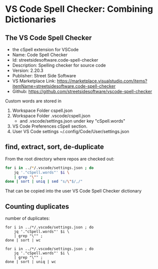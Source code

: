 # VS Code Spell Checker: Combining Dictionaries

## The VS Code Spell Checker

* the cSpell extension for VSCode
* Name: Code Spell Checker
* Id: streetsidesoftware.code-spell-checker
* Description: Spelling checker for source code
* Version: 2.20.3
* Publisher: Street Side Software
* VS Marketplace Link: https://marketplace.visualstudio.com/items?itemName=streetsidesoftware.code-spell-checker
* Github: https://github.com/streetsidesoftware/vscode-spell-checker

Custom words are stored in

1. Workspace Folder cspell.json
1. Workspace Folder .vscode/cspell.json
    * and .vscode/settings.json under key "cSpell.words"
1. VS Code Preferences cSpell section.
1. User VS Code settings ~/.config/Code/User/settings.json

## find, extract, sort, de-duplicate

From the root directory where repos are checked out:

```bash
for i in ../*/.vscode/settings.json ; do
    jq '."cSpell.words"' $i \
    | grep "\"" ;
done | sort | uniq | sed "s/\"$/,/"
```

That can be copied into the user VS Code Spell Checker dictionary

## Counting duplicates

number of duplicates:
```
for i in ../*/.vscode/settings.json ; do
    jq '."cSpell.words"' $i \
    | grep "\"" ;
done | sort | wc

for i in ../*/.vscode/settings.json ; do
    jq '."cSpell.words"' $i \
    | grep "\"" ;
done | sort | uniq | wc
```

